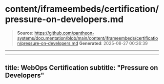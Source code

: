 # content/iframeembeds/certification/pressure-on-developers.md

> **Source**: https://github.com/pantheon-systems/documentation/blob/main/content/iframeembeds/certification/pressure-on-developers.md
> **Generated**: 2025-08-27 00:26:39

---

---
title: WebOps Certification
subtitle: "Pressure on Developers"
---

<Partial file="certification-guide/pressure-on-developers.md" />
